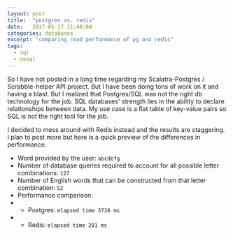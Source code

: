 ```yaml
---
layout: post
title:  "postgres vs. redis"
date:   2017-05-17 21:40:04
categories: databases
excerpt: "comparing read performance of pg and redis"
tags:
  - sql
  - nosql
---
```


So I have not posted in a long time regarding my Scalatra-Postgres / Scrabble-helper API project.  But I have been doing tons of work on it and having a blast.  But I realized that Postgres/SQL was not the right db technology for the job.  SQL databases' strength lies in the ability to declare relationships between data.  My use case is a flat table of key-value pairs so SQL is not the right tool for the job. 

I decided to mess around with Redis instead and the results are staggering.  I plan to post more but here is a quick preview of the differences in performance.

* Word provided by the user: `abcdefg`
* Number of database queries required to account for all possible letter combinations: `127`
* Number of English words that can be constructed from that letter combination: `52`
* Performance comparison:
* * Postgres: `elapsed time 3736 ms`
* * Redis: `elapsed time 281 ms`
